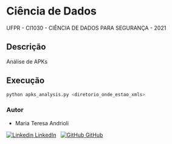 # Ciência de Dados

UFPR - CI1030 - CIÊNCIA DE DADOS PARA SEGURANÇA - 2021

## Descrição

Análise de APKs

## Execução

```python
python apks_analysis.py <diretorio_onde_estao_xmls>
```


### Autor

- Maria Teresa Andrioli 

[![Linkedin](https://i.stack.imgur.com/gVE0j.png) LinkedIn](https://www.linkedin.com/in/mariateresaandrioli/)
&nbsp;
[![GitHub](https://i.stack.imgur.com/tskMh.png) GitHub](https://github.com/mariaandrioli)
